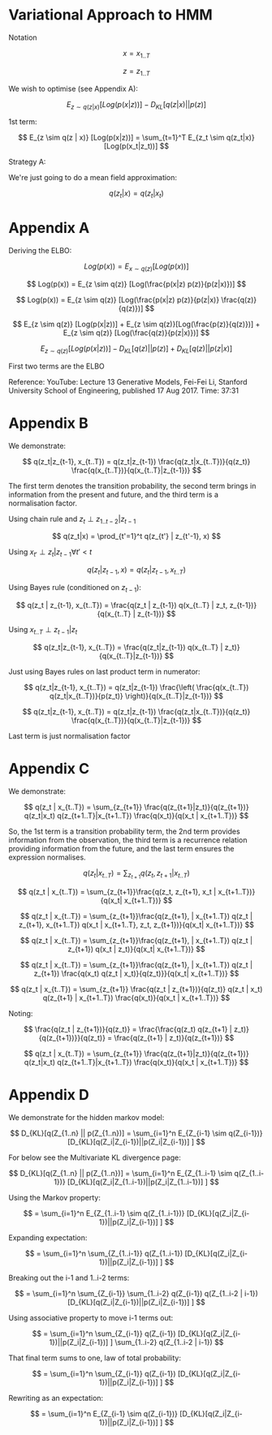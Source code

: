 # Variational Approach to HMM

Notation

$$
x = x_{1..T}
$$

$$
z = z_{1..T}
$$

We wish to optimise (see Appendix A):

$$
E_{z \sim q(z | x)} [Log(p(x | z))] - D_{KL}[q(z | x)||p(z)]
$$

1st term:

$$
E_{z \sim q(z | x)} [Log(p(x|z))] = \sum_{t=1}^T E_{z_t \sim q(z_t|x)} [Log(p(x_t|z_t))]
$$

Strategy A:

We're just going to do a mean field approximation:

$$
q(z_t|x) = q(z_t|x_t)
$$



# Appendix A

Deriving the ELBO:


$$
Log(p(x)) = E_{x \sim q(z)} [Log(p(x))]
$$

$$
Log(p(x)) = E_{z \sim q(z)} [Log(\frac{p(x|z) p(z)}{p(z|x)})]
$$

$$
Log(p(x)) = E_{z \sim q(z)} [Log(\frac{p(x|z) p(z)}{p(z|x)} \frac{q(z)}{q(z)})]
$$

$$
E_{z \sim q(z)} [Log(p(x|z))] + E_{z \sim q(z)}[Log(\frac{p(z)}{q(z)})] + E_{z \sim q(z)} [Log(\frac{q(z)}{p(z|x)})]
$$

$$
E_{z \sim q(z)} [Log(p(x|z))] - D_{KL}[q(z)||p(z)] + D_{KL}[q(z)||p(z|x)]
$$


First two terms are the ELBO

Reference:
YouTube: Lecture 13 Generative Models, Fei-Fei Li, Stanford University School of Engineering, published 17 Aug 2017. Time: 37:31


# Appendix B

We demonstrate:

$$
q(z_t|z_{t-1}, x_{t..T}) = q(z_t|z_{t-1}) \frac{q(z_t|x_{t..T})}{q(z_t)} \frac{q(x_{t..T})}{q(x_{t..T}|z_{t-1})}
$$

The first term denotes the transition probability, the second term brings in information from the present and future,
and the third term is a normalisation factor.

Using chain rule and $z_t \perp z_{1..t-2} | z_{t-1}$

$$
q(z_t|x) = \prod_{t'=1}^t q(z_{t'} | z_{t'-1}, x)
$$

Using $x_{t'} \perp z_t | z_{t-1} \forall t' \lt t$

$$
q(z_{t} | z_{t-1}, x) = q(z_{t} | z_{t-1}, x_{t..T})
$$

Using Bayes rule (conditioned on $z_{t-1}$):

$$
q(z_t | z_{t-1}, x_{t..T}) = \frac{q(z_t | z_{t-1}) q(x_{t..T} | z_t, z_{t-1})}{q(x_{t..T} | z_{t-1})}
$$

Using $x_{t..T} \perp z_{t-1} | z_t$

$$
q(z_t|z_{t-1}, x_{t..T}) = \frac{q(z_t|z_{t-1}) q(x_{t..T} | z_t)}{q(x_{t..T}|z_{t-1})}
$$

Just using Bayes rules on last product term in numerator:

$$
q(z_t|z_{t-1}, x_{t..T}) = q(z_t|z_{t-1}) \frac{\left( \frac{q(x_{t..T}) q(z_t|x_{t..T})}{p(z_t)} \right)}{q(x_{t..T}|z_{t-1})}
$$

$$
q(z_t|z_{t-1}, x_{t..T}) = q(z_t|z_{t-1}) \frac{q(z_t|x_{t..T})}{q(z_t)} \frac{q(x_{t..T})}{q(x_{t..T}|z_{t-1})}
$$

Last term is just normalisation factor


# Appendix C


We demonstrate:

$$
q(z_t | x_{t..T}) = \sum_{z_{t+1}} \frac{q(z_{t+1}|z_t)}{q(z_{t+1})} q(z_t|x_t) q(z_{t+1..T}|x_{t+1..T}) \frac{q(x_t)}{q(x_t | x_{t+1..T})}
$$

So, the 1st term is a transition probability term, the 2nd term provides information from the observation, the third term is a recurrence relation providing information from the future, and the last term ensures the expression normalises.

$$
q(z_t | x_{t..T}) = \sum_{z_{t+1}} q(z_t, z_{t+1} | x_{t..T})
$$

$$
q(z_t | x_{t..T}) = \sum_{z_{t+1}}\frac{q(z_t, z_{t+1}, x_t | x_{t+1..T})}{q(x_t| x_{t+1..T})}
$$

$$
q(z_t | x_{t..T}) = \sum_{z_{t+1}}\frac{q(z_{t+1}, | x_{t+1..T}) q(z_t | z_{t+1}, x_{t+1..T}) q(x_t | x_{t+1..T}, z_t, z_{t+1})}{q(x_t| x_{t+1..T})}
$$

$$
q(z_t | x_{t..T}) = \sum_{z_{t+1}}\frac{q(z_{t+1}, | x_{t+1..T}) q(z_t | z_{t+1}) q(x_t | z_t)}{q(x_t| x_{t+1..T})}
$$

$$
q(z_t | x_{t..T}) = \sum_{z_{t+1}}\frac{q(z_{t+1}, | x_{t+1..T}) q(z_t | z_{t+1}) \frac{q(x_t) q(z_t | x_t)}{q(z_t)}}{q(x_t| x_{t+1..T})}
$$

$$
q(z_t | x_{t..T}) = \sum_{z_{t+1}} \frac{q(z_t | z_{t+1})}{q(z_t)} q(z_t | x_t) q(z_{t+1} | x_{t+1..T}) \frac{q(x_t)}{q(x_t | x_{t+1..T})}
$$

Noting:

$$
\frac{q(z_t | z_{t+1})}{q(z_t)} = \frac{\frac{q(z_t) q(z_{t+1} | z_t)}{q(z_{t+1})}}{q(z_t)} = \frac{q(z_{t+1} | z_t)}{q(z_{t+1})}
$$

$$
q(z_t | x_{t..T}) = \sum_{z_{t+1}} \frac{q(z_{t+1}|z_t)}{q(z_{t+1})} q(z_t|x_t) q(z_{t+1..T}|x_{t+1..T}) \frac{q(x_t)}{q(x_t | x_{t+1..T})}
$$


# Appendix D

We demonstrate for the hidden markov model:

$$
D_{KL}[q(Z_{1..n} || p(Z_{1..n})] = \sum_{i=1}^n E_{Z_{i-1} \sim q(Z_{i-1})} [D_{KL}[q(Z_i|Z_{i-1})||p(Z_i|Z_{i-1})] ]
$$

For below see the Multivariate KL divergence page:

$$
D_{KL}[q(Z_{1..n} || p(Z_{1..n})] = \sum_{i=1}^n E_{Z_{1..i-1} \sim q(Z_{1..i-1})} [D_{KL}[q(Z_i|Z_{1..i-1})||p(Z_i|Z_{1..i-1})] ]
$$

Using the Markov property:

$$
 = \sum_{i=1}^n E_{Z_{1..i-1} \sim q(Z_{1..i-1})} [D_{KL}[q(Z_i|Z_{i-1})||p(Z_i|Z_{i-1})] ]
$$

Expanding expectation:

$$
 = \sum_{i=1}^n \sum_{Z_{1..i-1}} q(Z_{1..i-1}) [D_{KL}[q(Z_i|Z_{i-1})||p(Z_i|Z_{i-1})] ]
$$

Breaking out the i-1 and 1..i-2 terms:

$$
 = \sum_{i=1}^n \sum_{Z_{i-1}} \sum_{1..i-2} q(Z_{i-1}) q(Z_{1..i-2 | i-1}) [D_{KL}[q(Z_i|Z_{i-1})||p(Z_i|Z_{i-1})] ]
$$

Using associative property to move i-1 terms out:

$$
 = \sum_{i=1}^n \sum_{Z_{i-1}} q(Z_{i-1}) [D_{KL}[q(Z_i|Z_{i-1})||p(Z_i|Z_{i-1})] ] \sum_{1..i-2} q(Z_{1..i-2 | i-1}) 
$$

That final term sums to one, law of total probability:

$$
 = \sum_{i=1}^n \sum_{Z_{i-1}} q(Z_{i-1}) [D_{KL}[q(Z_i|Z_{i-1})||p(Z_i|Z_{i-1})] ]
$$

Rewriting as an expectation:

$$
 = \sum_{i=1}^n E_{Z_{i-1} \sim q(Z_{i-1})} [D_{KL}[q(Z_i|Z_{i-1})||p(Z_i|Z_{i-1})] ]
$$
